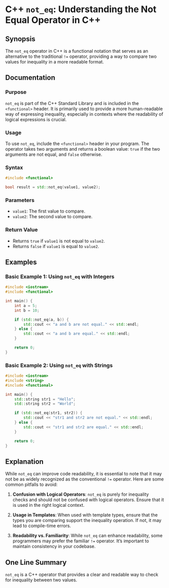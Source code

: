<!--
Meta Description: # C++ `not_eq`: Understanding the Not Equal Operator in C++ ## Synopsis The `not_eq` operator in C++ is a functional notation that serves as an altern...
Meta Keywords: not_eq, std, not, equal, operator
-->

# C++ `not_eq`: Understanding the Not Equal Operator in C++

## Synopsis
The `not_eq` operator in C++ is a functional notation that serves as an alternative to the traditional `!=` operator, providing a way to compare two values for inequality in a more readable format.

## Documentation
### Purpose
`not_eq` is part of the C++ Standard Library and is included in the `<functional>` header. It is primarily used to provide a more human-readable way of expressing inequality, especially in contexts where the readability of logical expressions is crucial.

### Usage
To use `not_eq`, include the `<functional>` header in your program. The operator takes two arguments and returns a boolean value: `true` if the two arguments are not equal, and `false` otherwise. 

### Syntax
```cpp
#include <functional>

bool result = std::not_eq(value1, value2);
```

### Parameters
- `value1`: The first value to compare.
- `value2`: The second value to compare.

### Return Value
- Returns `true` if `value1` is not equal to `value2`.
- Returns `false` if `value1` is equal to `value2`.

## Examples
### Basic Example 1: Using `not_eq` with Integers
```cpp
#include <iostream>
#include <functional>

int main() {
    int a = 5;
    int b = 10;

    if (std::not_eq(a, b)) {
        std::cout << "a and b are not equal." << std::endl;
    } else {
        std::cout << "a and b are equal." << std::endl;
    }

    return 0;
}
```

### Basic Example 2: Using `not_eq` with Strings
```cpp
#include <iostream>
#include <string>
#include <functional>

int main() {
    std::string str1 = "Hello";
    std::string str2 = "World";

    if (std::not_eq(str1, str2)) {
        std::cout << "str1 and str2 are not equal." << std::endl;
    } else {
        std::cout << "str1 and str2 are equal." << std::endl;
    }

    return 0;
}
```

## Explanation
While `not_eq` can improve code readability, it is essential to note that it may not be as widely recognized as the conventional `!=` operator. Here are some common pitfalls to avoid:

1. **Confusion with Logical Operators**: `not_eq` is purely for inequality checks and should not be confused with logical operators. Ensure that it is used in the right logical context.
   
2. **Usage in Templates**: When used with template types, ensure that the types you are comparing support the inequality operation. If not, it may lead to compile-time errors.

3. **Readability vs. Familiarity**: While `not_eq` can enhance readability, some programmers may prefer the familiar `!=` operator. It’s important to maintain consistency in your codebase.

## One Line Summary
`not_eq` is a C++ operator that provides a clear and readable way to check for inequality between two values.